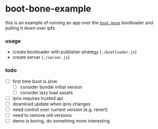 # boot-bone-example

this is an example of running an app over the [`boot-bone`](https://github.com/kumavis/boot-bone/) bootloader and pulling it down over ipfs

### usage

 - create bootloader with publisher strategy (`./bootloader.js`)
 - create server (`./server.js`)

### todo

- [ ] first time boot is slow
  - [ ] consider bundle initial version
  - [ ] consider lazy load assets
- [ ] ipns requires trusted api
- [ ] download update when ipns changes
- [ ] need control over current version (e.g. revert)
- [ ] need to remove old versions
- [ ] demo is boring, do something more interesting